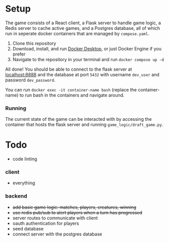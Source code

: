 # Setup

The game consists of a React client, a Flask server to handle game logic, a Redis server to cache active games, and a Postgres database, all of which run in seperate docker containers that are managed by `compose.yaml`.

1. Clone this repository
2. Download, install, and run [Docker Desktop](https://docs.docker.com/desktop/), or just Docker Engine if you prefer
3. Navigate to the repository in your terminal and run `docker compose up -d`

All done! You should be able to connect to the flask server at [localhost:8888](http://localhost:8888) and the database at port `5432` with username `dev_user` and password `dev_password`.

You can run `docker exec -it container-name bash` (replace the container-name) to run bash in the containers and navigate around.

### Running

The current state of the game can be interacted with by accessing the container that hosts the flask server and running `game_logic/draft_game.py`.

# Todo

-   code linting

### client

-   everything

### backend

-   ~~add basic game logic: matches, players, creatures, winning~~
-   ~~use redis pub/sub to alert players when a turn has progressed~~
-   server routes to communicate with client
-   oauth authentication for players
-   seed database
-   connect server with the postgres database
